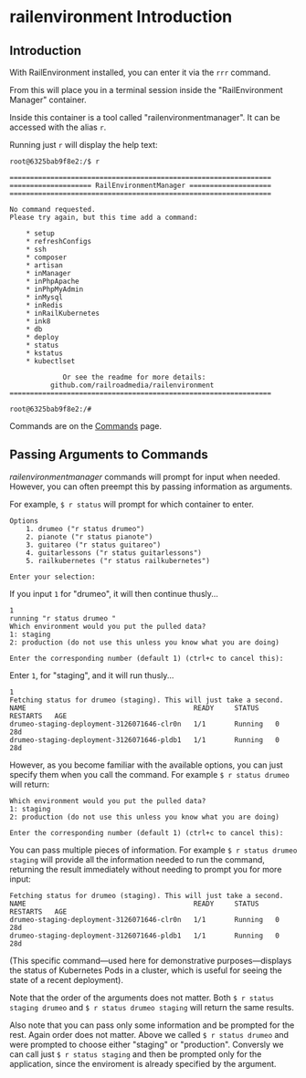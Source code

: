 railenvironment Introduction
=

Introduction
-

With RailEnvironment installed, you can enter it via the `rrr` command.

From this will place you in a terminal session inside the "RailEnvironment Manager" container.

Inside this container is a tool called "railenvironmentmanager". It can be accessed with the alias `r`.

Running just `r` will display the help text:

    root@6325bab9f8e2:/$ r

    ================================================================
    ==================== RailEnvironmentManager ====================
    ================================================================

    No command requested.
    Please try again, but this time add a command:

        * setup
        * refreshConfigs
        * ssh
        * composer
        * artisan
        * inManager
        * inPhpApache
        * inPhpMyAdmin
        * inMysql
        * inRedis
        * inRailKubernetes
        * ink8
        * db
        * deploy
        * status
        * kstatus
        * kubectlset

                 Or see the readme for more details:
              github.com/railroadmedia/railenvironment
    ================================================================

    root@6325bab9f8e2:/#

Commands are on the [Commands](../../docs/commands) page.

Passing Arguments to Commands
-

*railenvironmentmanager* commands will prompt for input when needed. However, you can often preempt this by passing information as arguments.

For example, `$ r status` will prompt for which container to enter.

    Options
        1. drumeo ("r status drumeo")
        2. pianote ("r status pianote")
        3. guitareo ("r status guitareo")
        4. guitarlessons ("r status guitarlessons")
        5. railkubernetes ("r status railkubernetes")

    Enter your selection:

If you input `1` for "drumeo", it will then continue thusly...

    1
    running "r status drumeo "
    Which environment would you put the pulled data?
    1: staging
    2: production (do not use this unless you know what you are doing)

    Enter the corresponding number (default 1) (ctrl+c to cancel this):

Enter `1`, for "staging", and it will run thusly...

    1
    Fetching status for drumeo (staging). This will just take a second.
    NAME                                         READY     STATUS    RESTARTS   AGE
    drumeo-staging-deployment-3126071646-clr0n   1/1       Running   0          28d
    drumeo-staging-deployment-3126071646-pldb1   1/1       Running   0          28d

However, as you become familiar with the available options, you can just specify them when you call the command. For example `$ r status drumeo` will return:

    Which environment would you put the pulled data?
    1: staging
    2: production (do not use this unless you know what you are doing)

    Enter the corresponding number (default 1) (ctrl+c to cancel this):

You can pass multiple pieces of information. For example `$ r status drumeo staging` will provide all the information needed to run the command, returning the result immediately without needing to prompt you for more input:

    Fetching status for drumeo (staging). This will just take a second.
    NAME                                         READY     STATUS    RESTARTS   AGE
    drumeo-staging-deployment-3126071646-clr0n   1/1       Running   0          28d
    drumeo-staging-deployment-3126071646-pldb1   1/1       Running   0          28d

(This specific command—used here for demonstrative purposes—displays the status of Kubernetes Pods in a cluster, which is useful for seeing the state of a recent deployment).

Note that the order of the arguments does not matter. Both `$ r status staging drumeo` and `$ r status drumeo staging` will return the same results.

Also note that you can pass only some information and be prompted for the rest. Again order does not matter. Above we called `$ r status drumeo` and were prompted to choose either "staging" or "production". Conversly we can call just `$ r status staging` and then be prompted only for the application, since the enviroment is already specified by the argument.